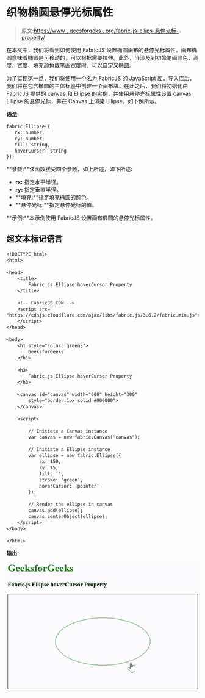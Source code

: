 # 织物椭圆悬停光标属性

> 原文:[https://www . geesforgeks . org/fabric-js-ellips-悬停光标-property/](https://www.geeksforgeeks.org/fabric-js-ellipse-hovercursor-property/)

在本文中，我们将看到如何使用 FabricJS 设置椭圆画布的悬停光标属性。画布椭圆意味着椭圆是可移动的，可以根据需要拉伸。此外，当涉及到初始笔画颜色、高度、宽度、填充颜色或笔画宽度时，可以自定义椭圆。

为了实现这一点，我们将使用一个名为 FabricJS 的 JavaScript 库。导入库后，我们将在包含椭圆的主体标签中创建一个画布块。在此之后，我们将初始化由 FabricJS 提供的 canvas 和 Ellipse 的实例，并使用悬停光标属性设置 canvas Ellipse 的悬停光标，并在 Canvas 上渲染 Ellipse，如下例所示。

**语法:**

```
fabric.Ellipse({
   rx: number,
   ry: number,
   fill: string,
   hoverCursor: string
});
```

**参数:**该函数接受四个参数，如上所述，如下所述:

*   **rx:** 指定水平半径。
*   **ry:** 指定垂直半径。
*   **填充:**指定填充椭圆的颜色。
*   **悬停光标:**指定悬停光标的值。

**示例:**本示例使用 FabricJS 设置画布椭圆的悬停光标属性。

## 超文本标记语言

```
<!DOCTYPE html>
<html>

<head>
    <title>
        Fabric.js Ellipse hoverCursor Property
    </title>

    <!-- FabricJS CDN -->
    <script src=
"https://cdnjs.cloudflare.com/ajax/libs/fabric.js/3.6.2/fabric.min.js">
    </script>
</head>

<body>
    <h1 style="color: green;">
        GeeksforGeeks
    </h1>

    <h3>
        Fabric.js Ellipse hoverCursor Property
    </h3>

    <canvas id="canvas" width="600" height="300"
        style="border:1px solid #000000">
    </canvas>

    <script>

        // Initiate a Canvas instance 
        var canvas = new fabric.Canvas("canvas");

        // Initiate a Ellipse instance 
        var ellipse = new fabric.Ellipse({
            rx: 150,
            ry: 75,
            fill: '',
            stroke: 'green',
            hoverCursor: 'pointer'
        });

        // Render the ellipse in canvas 
        canvas.add(ellipse);
        canvas.centerObject(ellipse);
    </script>
</body>

</html>
```

**输出:**

![](img/ec362ce6f516afc33ceb64040f64ae16.png)